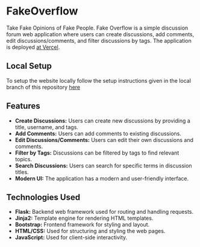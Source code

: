# FakeOverflow
Take Fake Opinions of Fake People.
Fake Overflow is a simple discussion forum web application where users can create discussions, add comments, edit discussions/comments, and filter discussions by tags. The application is deployed [at Vercel](https://fake-overflow-git-main-ayush-jayaswals-projects.vercel.app/).

## Local Setup
To setup the website locally follow the setup instructions given in the local branch of this repository [here](https://github.com/ayusjayaswal/FakeOverflow/tree/local)
## Features

- **Create Discussions:** Users can create new discussions by providing a title, username, and tags.
- **Add Comments:** Users can add comments to existing discussions.
- **Edit Discussions/Comments:** Users can edit their own discussions and comments.
- **Filter by Tags:** Discussions can be filtered by tags to find relevant topics.
- **Search Discussions:** Users can search for specific terms in discussion titles.
- **Modern UI:** The application has a modern and user-friendly interface.

## Technologies Used

- **Flask:** Backend web framework used for routing and handling requests.
- **Jinja2:** Template engine for rendering HTML templates.
- **Bootstrap:** Frontend framework for styling and layout.
- **HTML/CSS:** Used for structuring and styling the web pages.
- **JavaScript:** Used for client-side interactivity.

